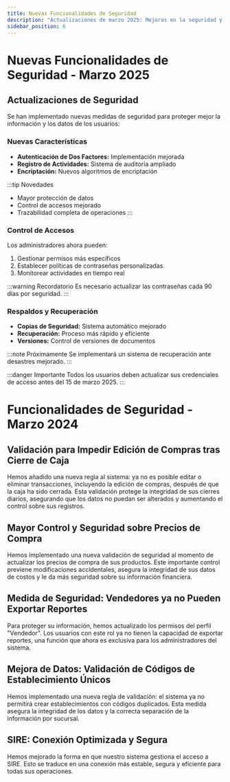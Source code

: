 ```yaml
---
title: Nuevas Funcionalidades de Seguridad
description: "Actualizaciones de marzo 2025: Mejoras en la seguridad y protección de datos"
sidebar_position: 6
---
```


# Nuevas Funcionalidades de Seguridad - Marzo 2025

## Actualizaciones de Seguridad

Se han implementado nuevas medidas de seguridad para proteger mejor la información y los datos de los usuarios:

### Nuevas Características

- **Autenticación de Dos Factores:** Implementación mejorada
- **Registro de Actividades:** Sistema de auditoría ampliado
- **Encriptación:** Nuevos algoritmos de encriptación

:::tip Novedades
- Mayor protección de datos
- Control de accesos mejorado
- Trazabilidad completa de operaciones
:::

### Control de Accesos

Los administradores ahora pueden:

1. Gestionar permisos más específicos
2. Establecer políticas de contraseñas personalizadas
3. Monitorear actividades en tiempo real

:::warning Recordatorio
Es necesario actualizar las contraseñas cada 90 días por seguridad.
:::

### Respaldos y Recuperación

- **Copias de Seguridad:** Sistema automático mejorado
- **Recuperación:** Proceso más rápido y eficiente
- **Versiones:** Control de versiones de documentos

:::note Próximamente
Se implementará un sistema de recuperación ante desastres mejorado.
:::

:::danger Importante
Todos los usuarios deben actualizar sus credenciales de acceso antes del 15 de marzo 2025.
:::

# Funcionalidades de Seguridad - Marzo 2024

## Validación para Impedir Edición de Compras tras Cierre de Caja
Hemos añadido una nueva regla al sistema: ya no es posible editar o eliminar transacciones, incluyendo la edición de compras, después de que la caja ha sido cerrada. Esta validación protege la integridad de sus cierres diarios, asegurando que los datos no puedan ser alterados y aumentando el control sobre sus registros.

## Mayor Control y Seguridad sobre Precios de Compra
Hemos implementado una nueva validación de seguridad al momento de actualizar los precios de compra de sus productos. Este importante control previene modificaciones accidentales, asegura la integridad de sus datos de costos y le da más seguridad sobre su información financiera.

## Medida de Seguridad: Vendedores ya no Pueden Exportar Reportes
Para proteger su información, hemos actualizado los permisos del perfil "Vendedor". Los usuarios con este rol ya no tienen la capacidad de exportar reportes, una función que ahora es exclusiva para los administradores del sistema.

## Mejora de Datos: Validación de Códigos de Establecimiento Únicos
Hemos implementado una nueva regla de validación: el sistema ya no permitirá crear establecimientos con códigos duplicados. Esta medida asegura la integridad de los datos y la correcta separación de la información por sucursal.

## SIRE: Conexión Optimizada y Segura
Hemos mejorado la forma en que nuestro sistema gestiona el acceso a SIRE. Esto se traduce en una conexión más estable, segura y eficiente para todas sus operaciones.
